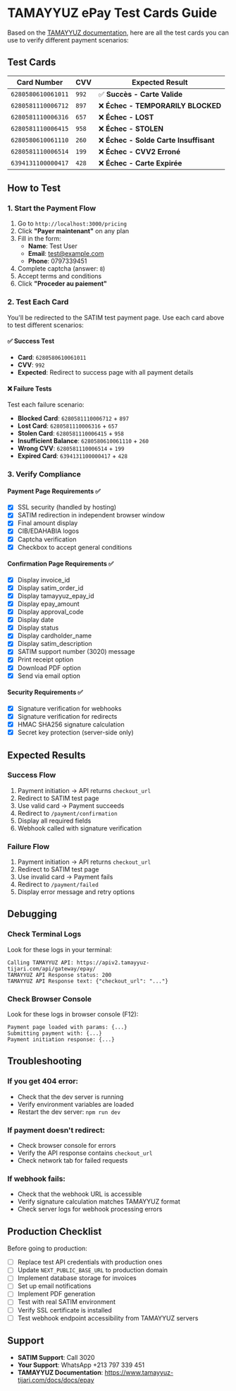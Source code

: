 # TAMAYYUZ ePay Test Cards Guide

Based on the [TAMAYYUZ documentation](https://www.tamayyuz-tijari.com/docs/docs/understanding-workflow/must-know/), here are all the test cards you can use to verify different payment scenarios:

## Test Cards

| Card Number | CVV | Expected Result |
|-------------|-----|-----------------|
| `6280580610061011` | `992` | ✅ **Succès - Carte Valide** |
| `6280581110006712` | `897` | ❌ **Échec - TEMPORARILY BLOCKED** |
| `6280581110006316` | `657` | ❌ **Échec - LOST** |
| `6280581110006415` | `958` | ❌ **Échec - STOLEN** |
| `6280580610061110` | `260` | ❌ **Échec - Solde Carte Insuffisant** |
| `6280581110006514` | `199` | ❌ **Échec - CVV2 Erroné** |
| `6394131100000417` | `428` | ❌ **Échec - Carte Expirée** |

## How to Test

### 1. Start the Payment Flow
1. Go to `http://localhost:3000/pricing`
2. Click **"Payer maintenant"** on any plan
3. Fill in the form:
   - **Name**: Test User
   - **Email**: test@example.com
   - **Phone**: 0797339451
4. Complete captcha (answer: `8`)
5. Accept terms and conditions
6. Click **"Proceder au paiement"**

### 2. Test Each Card
You'll be redirected to the SATIM test payment page. Use each card above to test different scenarios:

#### ✅ Success Test
- **Card**: `6280580610061011`
- **CVV**: `992`
- **Expected**: Redirect to success page with all payment details

#### ❌ Failure Tests
Test each failure scenario:
- **Blocked Card**: `6280581110006712` + `897`
- **Lost Card**: `6280581110006316` + `657`
- **Stolen Card**: `6280581110006415` + `958`
- **Insufficient Balance**: `6280580610061110` + `260`
- **Wrong CVV**: `6280581110006514` + `199`
- **Expired Card**: `6394131100000417` + `428`

### 3. Verify Compliance

#### Payment Page Requirements ✅
- [x] SSL security (handled by hosting)
- [x] SATIM redirection in independent browser window
- [x] Final amount display
- [x] CIB/EDAHABIA logos
- [x] Captcha verification
- [x] Checkbox to accept general conditions

#### Confirmation Page Requirements ✅
- [x] Display invoice_id
- [x] Display satim_order_id
- [x] Display tamayyuz_epay_id
- [x] Display epay_amount
- [x] Display approval_code
- [x] Display date
- [x] Display status
- [x] Display cardholder_name
- [x] Display satim_description
- [x] SATIM support number (3020) message
- [x] Print receipt option
- [x] Download PDF option
- [x] Send via email option

#### Security Requirements ✅
- [x] Signature verification for webhooks
- [x] Signature verification for redirects
- [x] HMAC SHA256 signature calculation
- [x] Secret key protection (server-side only)

## Expected Results

### Success Flow
1. Payment initiation → API returns `checkout_url`
2. Redirect to SATIM test page
3. Use valid card → Payment succeeds
4. Redirect to `/payment/confirmation`
5. Display all required fields
6. Webhook called with signature verification

### Failure Flow
1. Payment initiation → API returns `checkout_url`
2. Redirect to SATIM test page
3. Use invalid card → Payment fails
4. Redirect to `/payment/failed`
5. Display error message and retry options

## Debugging

### Check Terminal Logs
Look for these logs in your terminal:
```
Calling TAMAYYUZ API: https://apiv2.tamayyuz-tijari.com/api/gateway/epay/
TAMAYYUZ API Response status: 200
TAMAYYUZ API Response text: {"checkout_url": "..."}
```

### Check Browser Console
Look for these logs in browser console (F12):
```
Payment page loaded with params: {...}
Submitting payment with: {...}
Payment initiation response: {...}
```

## Troubleshooting

### If you get 404 error:
- Check that the dev server is running
- Verify environment variables are loaded
- Restart the dev server: `npm run dev`

### If payment doesn't redirect:
- Check browser console for errors
- Verify the API response contains `checkout_url`
- Check network tab for failed requests

### If webhook fails:
- Check that the webhook URL is accessible
- Verify signature calculation matches TAMAYYUZ format
- Check server logs for webhook processing errors

## Production Checklist

Before going to production:
- [ ] Replace test API credentials with production ones
- [ ] Update `NEXT_PUBLIC_BASE_URL` to production domain
- [ ] Implement database storage for invoices
- [ ] Set up email notifications
- [ ] Implement PDF generation
- [ ] Test with real SATIM environment
- [ ] Verify SSL certificate is installed
- [ ] Test webhook endpoint accessibility from TAMAYYUZ servers

## Support

- **SATIM Support**: Call 3020
- **Your Support**: WhatsApp +213 797 339 451
- **TAMAYYUZ Documentation**: https://www.tamayyuz-tijari.com/docs/docs/epay

